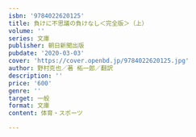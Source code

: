```yaml
---
isbn: '9784022620125'
title: 負けに不思議の負けなし＜完全版＞（上）
volume: ''
series: 文庫
publisher: 朝日新聞出版
pubdate: '2020-03-03'
cover: 'https://cover.openbd.jp/9784022620125.jpg'
author: 野村克也／著 柘一郎／翻訳
description: ''
price: '600'
genre: ''
target: 一般
format: 文庫
content: 体育・スポーツ

---
```


